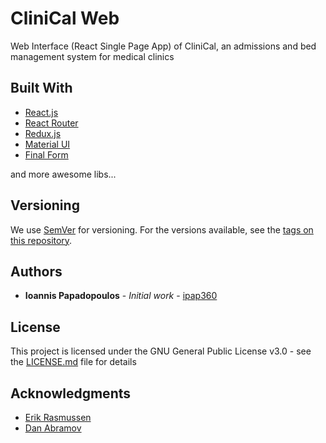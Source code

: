 # CliniCal Web

Web Interface (React Single Page App) of CliniCal, an admissions and bed management system for medical clinics

## Built With

-   [React.js](https://reactjs.org/)
-   [React Router](https://reacttraining.com/react-router/)
-   [Redux.js](https://redux.js.org/)
-   [Material UI](https://material-ui.com/)
-   [Final Form](https://github.com/final-form/final-form)

and more awesome libs...

## Versioning

We use [SemVer](http://semver.org/) for versioning. For the versions available, see the [tags on this repository](https://github.com/ipap360/clinical-web/tags).

## Authors

-   **Ioannis Papadopoulos** - _Initial work_ - [ipap360](https://github.com/ipap360)

## License

This project is licensed under the GNU General Public License v3.0 - see the [LICENSE.md](LICENSE.md) file for details

## Acknowledgments

-   [Erik Rasmussen](https://github.com/erikras)
-   [Dan Abramov](https://github.com/gaearon)
